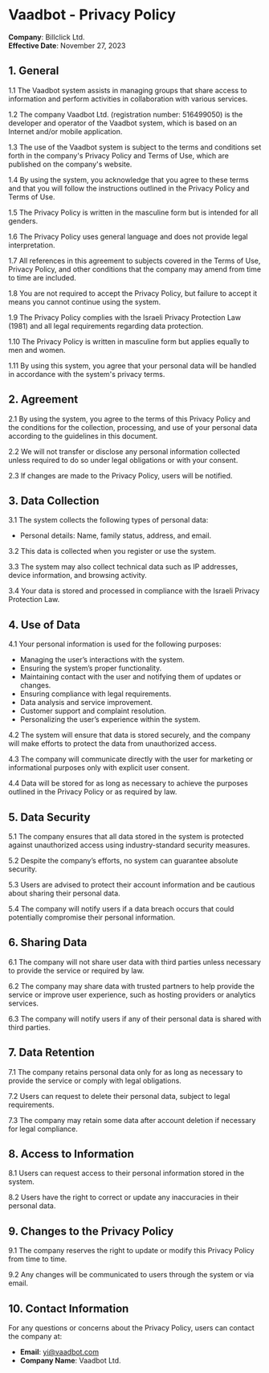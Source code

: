 # Vaadbot - Privacy Policy

**Company**: Billclick Ltd.  
**Effective Date**: November 27, 2023

## 1. General

1.1 The Vaadbot system assists in managing groups that share access to information and perform activities in collaboration with various services.

1.2 The company Vaadbot Ltd. (registration number: 516499050) is the developer and operator of the Vaadbot system, which is based on an Internet and/or mobile application.

1.3 The use of the Vaadbot system is subject to the terms and conditions set forth in the company's Privacy Policy and Terms of Use, which are published on the company's website.

1.4 By using the system, you acknowledge that you agree to these terms and that you will follow the instructions outlined in the Privacy Policy and Terms of Use.

1.5 The Privacy Policy is written in the masculine form but is intended for all genders.

1.6 The Privacy Policy uses general language and does not provide legal interpretation.

1.7 All references in this agreement to subjects covered in the Terms of Use, Privacy Policy, and other conditions that the company may amend from time to time are included.

1.8 You are not required to accept the Privacy Policy, but failure to accept it means you cannot continue using the system.

1.9 The Privacy Policy complies with the Israeli Privacy Protection Law (1981) and all legal requirements regarding data protection.

1.10 The Privacy Policy is written in masculine form but applies equally to men and women.

1.11 By using this system, you agree that your personal data will be handled in accordance with the system's privacy terms.

## 2. Agreement

2.1 By using the system, you agree to the terms of this Privacy Policy and the conditions for the collection, processing, and use of your personal data according to the guidelines in this document.

2.2 We will not transfer or disclose any personal information collected unless required to do so under legal obligations or with your consent.

2.3 If changes are made to the Privacy Policy, users will be notified.

## 3. Data Collection

3.1 The system collects the following types of personal data:
- Personal details: Name, family status, address, and email.

3.2 This data is collected when you register or use the system.

3.3 The system may also collect technical data such as IP addresses, device information, and browsing activity.

3.4 Your data is stored and processed in compliance with the Israeli Privacy Protection Law.

## 4. Use of Data

4.1 Your personal information is used for the following purposes:
- Managing the user’s interactions with the system.
- Ensuring the system’s proper functionality.
- Maintaining contact with the user and notifying them of updates or changes.
- Ensuring compliance with legal requirements.
- Data analysis and service improvement.
- Customer support and complaint resolution.
- Personalizing the user’s experience within the system.

4.2 The system will ensure that data is stored securely, and the company will make efforts to protect the data from unauthorized access.

4.3 The company will communicate directly with the user for marketing or informational purposes only with explicit user consent.

4.4 Data will be stored for as long as necessary to achieve the purposes outlined in the Privacy Policy or as required by law.

## 5. Data Security

5.1 The company ensures that all data stored in the system is protected against unauthorized access using industry-standard security measures.

5.2 Despite the company’s efforts, no system can guarantee absolute security.

5.3 Users are advised to protect their account information and be cautious about sharing their personal data.

5.4 The company will notify users if a data breach occurs that could potentially compromise their personal information.

## 6. Sharing Data

6.1 The company will not share user data with third parties unless necessary to provide the service or required by law.

6.2 The company may share data with trusted partners to help provide the service or improve user experience, such as hosting providers or analytics services.

6.3 The company will notify users if any of their personal data is shared with third parties.

## 7. Data Retention

7.1 The company retains personal data only for as long as necessary to provide the service or comply with legal obligations.

7.2 Users can request to delete their personal data, subject to legal requirements.

7.3 The company may retain some data after account deletion if necessary for legal compliance.

## 8. Access to Information

8.1 Users can request access to their personal information stored in the system.

8.2 Users have the right to correct or update any inaccuracies in their personal data.

## 9. Changes to the Privacy Policy

9.1 The company reserves the right to update or modify this Privacy Policy from time to time.

9.2 Any changes will be communicated to users through the system or via email.

## 10. Contact Information

For any questions or concerns about the Privacy Policy, users can contact the company at:

- **Email**: yi@vaadbot.com  
- **Company Name**: Vaadbot Ltd.

